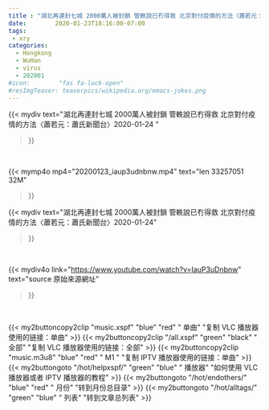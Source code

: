 ```yaml
---
title : "湖北再連封七城 2000萬人被封鎖 管軼說已冇得救 北京對付疫情的方法〈蕭若元：蕭氏新聞台〉2020-01-24"
date:        2020-01-23T18:16:00-07:00
tags:
 - xry
categories:
  - Hongkong
  - WuHan
  - virus
  - 202001
#icon:        "fas fa-lock-open"
#resImgTeaser: teaserpics/wikipedia.org/emacs-jokes.png
---
```


{{< mydiv text="湖北再連封七城 2000萬人被封鎖 管軼說已冇得救 北京對付疫情的方法〈蕭若元：蕭氏新聞台〉2020-01-24 "
>}}
<br>


{{< mymp4o mp4="20200123_iaup3udnbnw.mp4"
text="len 33257051    32M"
>}}


{{< mydiv text="湖北再連封七城 2000萬人被封鎖 管軼說已冇得救 北京對付疫情的方法〈蕭若元：蕭氏新聞台〉2020-01-24"
>}}
<br>

{{< mydiv4o link="https://www.youtube.com/watch?v=IauP3uDnbnw"
text="source 原始來源網址"
>}}


<br>

{{< my2buttoncopy2clip "music.xspf"        "blue"   "red"    " 单曲"  "复制 VLC 播放器使用的链接：单曲" >}} {{< my2buttoncopy2clip "/all.xspf"         "green"  "black"  " 全部"  "复制 VLC 播放器使用的链接：全部" >}} {{< my2buttoncopy2clip "music.m3u8"        "blue"   "red"    " M1 "    "复制 IPTV 播放器使用的链接：单曲" >}} {{< my2buttongoto      "/hot/helpxspf/"    "green"  "blue"   " 播放器" "如何使用 VLC 播放器或者 IPTV 播放器的教程" >}} {{< my2buttongoto      "/hot/endothers/"   "blue"   "red"    " 月份"   "转到月份总目录" >}} {{< my2buttongoto      "/hot/alltags/"     "green"  "blue"   " 列表"   "转到文章总列表" >}} 
